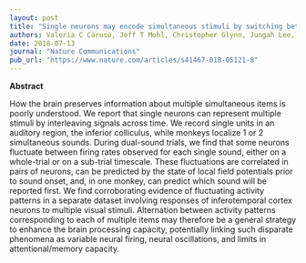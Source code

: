 ```yaml
---
layout: post
title: "Single neurons may encode simultaneous stimuli by switching between activity patterns"
authors: Valeria C Caruso, Jeff T Mohl, Christopher Glynn, Jungah Lee, Shawn M Willett, Azeem Zaman, Akinori F Ebihara, Rolando Estrada, Winrich A Freiwald, Surya T Tokdar, Jennifer M Groh
date: 2018-07-13
journal: "Nature Communications"
pub_url: "https://www.nature.com/articles/s41467-018-05121-8"
---
```


**Abstract** 

How the brain preserves information about multiple simultaneous items is poorly understood. We report that single neurons can represent multiple stimuli by interleaving signals across time. We record single units in an auditory region, the inferior colliculus, while monkeys localize 1 or 2 simultaneous sounds. During dual-sound trials, we find that some neurons fluctuate between firing rates observed for each single sound, either on a whole-trial or on a sub-trial timescale. These fluctuations are correlated in pairs of neurons, can be predicted by the state of local field potentials prior to sound onset, and, in one monkey, can predict which sound will be reported first. We find corroborating evidence of fluctuating activity patterns in a separate dataset involving responses of inferotemporal cortex neurons to multiple visual stimuli. Alternation between activity patterns corresponding to each of multiple items may therefore be a general strategy to enhance the brain processing capacity, potentially linking such disparate phenomena as variable neural firing, neural oscillations, and limits in attentional/memory capacity.